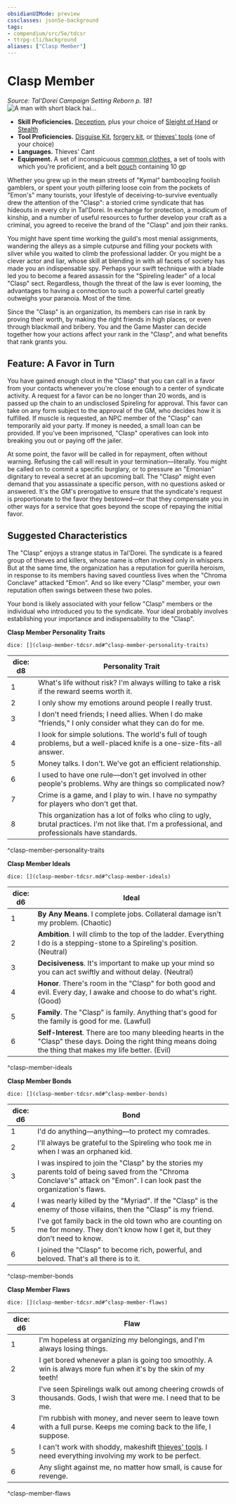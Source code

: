 ```yaml
---
obsidianUIMode: preview
cssclasses: json5e-background
tags:
- compendium/src/5e/tdcsr
- ttrpg-cli/background
aliases: ["Clasp Member"]
---
```

# Clasp Member
*Source: Tal'Dorei Campaign Setting Reborn p. 181*  
![A man with short black hai...](/3-Mechanics/CLI/backgrounds/img/claspmember.webp#right "A man with short black hair and beard wearing dark clothing holding a curved dagger leaning against a stone wall.")  

- **Skill Proficiencies.** [Deception](/3-Mechanics/CLI/rules/skills.md#Deception), plus your choice of [Sleight of Hand](/3-Mechanics/CLI/rules/skills.md#Sleight%20of%20Hand) or [Stealth](/3-Mechanics/CLI/rules/skills.md#Stealth)  
- **Tool Proficiencies.** [Disguise Kit](/3-Mechanics/CLI/items/disguise-kit.md), [forgery kit](/3-Mechanics/CLI/items/forgery-kit.md), or [thieves' tools](/3-Mechanics/CLI/items/thieves-tools.md) (one of your choice)  
- **Languages.** Thieves' Cant  
- **Equipment.** A set of inconspicuous [common clothes](/3-Mechanics/CLI/items/common-clothes.md), a set of tools with which you're proficient, and a belt [pouch](/3-Mechanics/CLI/items/pouch.md) containing 10 gp  

Whether you grew up in the mean streets of "Kymal" bamboozling foolish gamblers, or spent your youth pilfering loose coin from the pockets of "Emon's" many tourists, your lifestyle of deceiving-to-survive eventually drew the attention of the "Clasp": a storied crime syndicate that has hideouts in every city in Tal'Dorei. In exchange for protection, a modicum of kinship, and a number of useful resources to further develop your craft as a criminal, you agreed to receive the brand of the "Clasp" and join their ranks.

You might have spent time working the guild's most menial assignments, wandering the alleys as a simple cutpurse and filling your pockets with silver while you waited to climb the professional ladder. Or you might be a clever actor and liar, whose skill at blending in with all facets of society has made you an indispensable spy. Perhaps your swift technique with a blade led you to become a feared assassin for the "Spireling leader" of a local "Clasp" sect. Regardless, though the threat of the law is ever looming, the advantages to having a connection to such a powerful cartel greatly outweighs your paranoia. Most of the time.

Since the "Clasp" is an organization, its members can rise in rank by proving their worth, by making the right friends in high places, or even through blackmail and bribery. You and the Game Master can decide together how your actions affect your rank in the "Clasp", and what benefits that rank grants you.

## Feature: A Favor in Turn

You have gained enough clout in the "Clasp" that you can call in a favor from your contacts whenever you're close enough to a center of syndicate activity. A request for a favor can be no longer than 20 words, and is passed up the chain to an undisclosed Spireling for approval. This favor can take on any form subject to the approval of the GM, who decides how it is fulfilled. If muscle is requested, an NPC member of the "Clasp" can temporarily aid your party. If money is needed, a small loan can be provided. If you've been imprisoned, "Clasp" operatives can look into breaking you out or paying off the jailer.

At some point, the favor will be called in for repayment, often without warning. Refusing the call will result in your termination—literally. You might be called on to commit a specific burglary, or to pressure an "Emonian" dignitary to reveal a secret at an upcoming ball. The "Clasp" might even demand that you assassinate a specific person, with no questions asked or answered. It's the GM's prerogative to ensure that the syndicate's request is proportionate to the favor they bestowed—or that they compensate you in other ways for a service that goes beyond the scope of repaying the initial favor.

## Suggested Characteristics

The "Clasp" enjoys a strange status in Tal'Dorei. The syndicate is a feared group of thieves and killers, whose name is often invoked only in whispers. But at the same time, the organization has a reputation for guerilla heroism, in response to its members having saved countless lives when the "Chroma Conclave" attacked "Emon". And so like every "Clasp" member, your own reputation often swings between these two poles.

Your bond is likely associated with your fellow "Clasp" members or the individual who introduced you to the syndicate. Your ideal probably involves establishing your importance and indispensability to the "Clasp".

**Clasp Member Personality Traits**

`dice: [](clasp-member-tdcsr.md#^clasp-member-personality-traits)`

| dice: d8 | Personality Trait |
|----------|-------------------|
| 1 | What's life without risk? I'm always willing to take a risk if the reward seems worth it. |
| 2 | I only show my emotions around people I really trust. |
| 3 | I don't need friends; I need allies. When I do make "friends," I only consider what they can do for me. |
| 4 | I look for simple solutions. The world's full of tough problems, but a well-placed knife is a one-size-fits-all answer. |
| 5 | Money talks. I don't. We've got an efficient relationship. |
| 6 | I used to have one rule—don't get involved in other people's problems. Why are things so complicated now? |
| 7 | Crime is a game, and I play to win. I have no sympathy for players who don't get that. |
| 8 | This organization has a lot of folks who cling to ugly, brutal practices. I'm not like that. I'm a professional, and professionals have standards. |
^clasp-member-personality-traits

**Clasp Member Ideals**

`dice: [](clasp-member-tdcsr.md#^clasp-member-ideals)`

| dice: d6 | Ideal |
|----------|-------|
| 1 | **By Any Means**. I complete jobs. Collateral damage isn't my problem. (Chaotic) |
| 2 | **Ambition**. I will climb to the top of the ladder. Everything I do is a stepping-stone to a Spireling's position. (Neutral) |
| 3 | **Decisiveness**. It's important to make up your mind so you can act swiftly and without delay. (Neutral) |
| 4 | **Honor**. There's room in the "Clasp" for both good and evil. Every day, I awake and choose to do what's right. (Good) |
| 5 | **Family**. The "Clasp" is family. Anything that's good for the family is good for me. (Lawful) |
| 6 | **Self-Interest**. There are too many bleeding hearts in the "Clasp" these days. Doing the right thing means doing the thing that makes my life better. (Evil) |
^clasp-member-ideals

**Clasp Member Bonds**

`dice: [](clasp-member-tdcsr.md#^clasp-member-bonds)`

| dice: d6 | Bond |
|----------|------|
| 1 | I'd do anything—anything—to protect my comrades. |
| 2 | I'll always be grateful to the Spireling who took me in when I was an orphaned kid. |
| 3 | I was inspired to join the "Clasp" by the stories my parents told of being saved from the "Chroma Conclave's" attack on "Emon". I can look past the organization's flaws. |
| 4 | I was nearly killed by the "Myriad". If the "Clasp" is the enemy of those villains, then the "Clasp" is my friend. |
| 5 | I've got family back in the old town who are counting on me for money. They don't know how I get it, but they don't need to know. |
| 6 | I joined the "Clasp" to become rich, powerful, and beloved. That's all there is to it. |
^clasp-member-bonds

**Clasp Member Flaws**

`dice: [](clasp-member-tdcsr.md#^clasp-member-flaws)`

| dice: d6 | Flaw |
|----------|------|
| 1 | I'm hopeless at organizing my belongings, and I'm always losing things. |
| 2 | I get bored whenever a plan is going too smoothly. A win is always more fun when it's by the skin of my teeth! |
| 3 | I've seen Spirelings walk out among cheering crowds of thousands. Gods, I wish that were me. I need that to be me. |
| 4 | I'm rubbish with money, and never seem to leave town with a full purse. Keeps me coming back to the life, I suppose. |
| 5 | I can't work with shoddy, makeshift [thieves' tools](/3-Mechanics/CLI/items/thieves-tools.md). I need everything involving my work to be perfect. |
| 6 | Any slight against me, no matter how small, is cause for revenge. |
^clasp-member-flaws